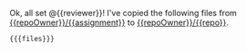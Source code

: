 Ok, all set @{{reviewer}}! I've copied the following files from [{{repoOwner}}/{{assignment}}](/{{repoOwner}}/{{assignment}}) to [{{repoOwner}}/{{repo}}](/{{repoOwner}}/{{repo}}). 

```
{{{files}}}
```
